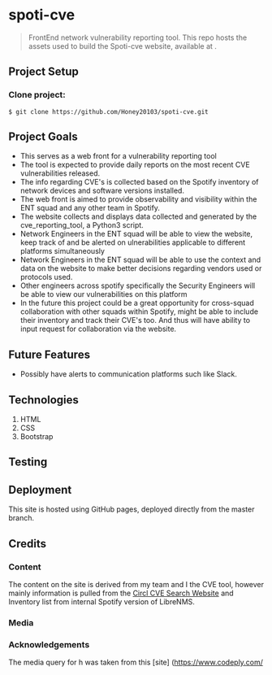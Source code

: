 # spoti-cve
> FrontEnd network vulnerability reporting tool. 
This repo hosts the assets used to build the Spoti-cve website, available at .



## Project Setup 

### Clone project:

```shell
$ git clone https://github.com/Honey20103/spoti-cve.git
```

## Project Goals

- This serves as a web front for a vulnerability reporting tool 
- The tool is expected to provide daily reports on the most recent CVE vulnerabilities released.
- The info regarding CVE's is collected based on the Spotify inventory of network devices and software versions installed.
- The web front is aimed to provide observability and visibility within the ENT squad and any other team in Spotify.
- The website collects and displays data collected and generated by the cve_reporting_tool, a Python3 script.
- Network Engineers in the ENT squad will be able to view the website, keep track of and be alerted on ulnerabilities applicable to different platforms simultaneously
- Network Engineers in the ENT squad will be able to use the context and data on the website to make better decisions regarding vendors used or protocols used.
- Other engineers across spotify specifically the Security Engineers will be able to view our vulnerabilities on this platform
- In the future this project could be a great opportunity for cross-squad collaboration with other squads within Spotify, might be able to include their inventory and track their CVE's too. And thus will have ability to input request for collaboration via the website.

## Future Features

- Possibly have alerts to communication platforms such like Slack.

## Technologies
1. HTML
2. CSS
3. Bootstrap 

## Testing



## Deployment 
This site is hosted using GitHub pages, deployed directly from the master branch. 


## Credits

### Content
The content on the site is derived from my team and I the CVE tool, however mainly information is pulled from the [Circl CVE Search Website](https://www.circl.lu) and Inventory list from internal Spotify version of LibreNMS.

### Media 


### Acknowledgements


The media query for h was taken from this [site] (https://www.codeply.com/


